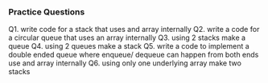 ### Practice Questions
Q1. write code for a stack that uses and array internally
Q2. write a code for a circular queue that uses an array internally
Q3. using 2 stacks make a queue
Q4. using 2 queues make a stack
Q5. write a code to implement a double ended queue where enqueue/ dequeue can happen from both ends use and array internally
Q6. using only one underlying array make two stacks